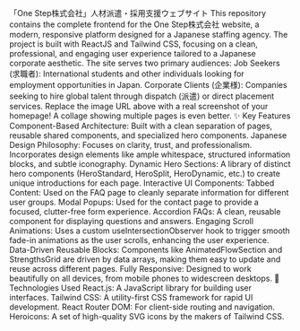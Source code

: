 「One Step株式会社」人材派遣・採用支援ウェブサイト
This repository contains the complete frontend for the One Step株式会社 website, a modern, responsive platform designed for a Japanese staffing agency. The project is built with ReactJS and Tailwind CSS, focusing on a clean, professional, and engaging user experience tailored to a Japanese corporate aesthetic.
The site serves two primary audiences:
Job Seekers (求職者): International students and other individuals looking for employment opportunities in Japan.
Corporate Clients (企業様): Companies seeking to hire global talent through dispatch (派遣) or direct placement services.
Replace the image URL above with a real screenshot of your homepage! A collage showing multiple pages is even better.
✨ Key Features
Component-Based Architecture: Built with a clean separation of pages, reusable shared components, and specialized hero components.
Japanese Design Philosophy: Focuses on clarity, trust, and professionalism. Incorporates design elements like ample whitespace, structured information blocks, and subtle iconography.
Dynamic Hero Sections: A library of distinct hero components (HeroStandard, HeroSplit, HeroDynamic, etc.) to create unique introductions for each page.
Interactive UI Components:
Tabbed Content: Used on the FAQ page to cleanly separate information for different user groups.
Modal Popups: Used for the contact page to provide a focused, clutter-free form experience.
Accordion FAQs: A clean, reusable component for displaying questions and answers.
Engaging Scroll Animations: Uses a custom useIntersectionObserver hook to trigger smooth fade-in animations as the user scrolls, enhancing the user experience.
Data-Driven Reusable Blocks: Components like AnimatedFlowSection and StrengthsGrid are driven by data arrays, making them easy to update and reuse across different pages.
Fully Responsive: Designed to work beautifully on all devices, from mobile phones to widescreen desktops.
🔧 Technologies Used
React.js: A JavaScript library for building user interfaces.
Tailwind CSS: A utility-first CSS framework for rapid UI development.
React Router DOM: For client-side routing and navigation.
Heroicons: A set of high-quality SVG icons by the makers of Tailwind CSS.
